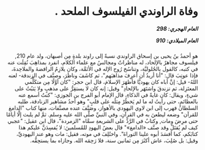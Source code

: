 <h1 dir="rtl">وفاة الراوندي الفيلسوف الملحد .</h1>

<h5 dir="rtl">العام الهجري:  298

العام الميلادي: 910

</h5>

<p dir="rtl">هو أحمدُ بنُ يحيى بن إسحاق الراوندي نسبةً إلى راوند بلدةٍ مِن أصبهان، ولد عام 210, فيلسوف مجاهرٌ بالإلحاد، له مناظراتٌ ومجالسُ مع علماء الكلام، انفرد بمذاهِبَ نُقِلَت عنه في كتبه، كالقول بالحُلوليَّة، وتناسُخ رُوح الإله في الأئمَّة، وكان يلازِمُ الرافضةَ والملاحِدةَ، فإذا عوتِبَ قال: "أنا أريدُ أن أعرِفَ مذاهبَهم"، ثم كاشَفَ وناظَرَ، وصنَّف في الزندقة- لعنه اللهُ- قيل: إنَّ أباه كان يهوديًّا فأظهَرَ الإسلامَ، قال ابن حجر: "كان أوَّلًا مِن متكَلِّمي المعتَزِلة، ثم تزندقَ واشتَهَر بالإلحادِ" وقيل: إنه كان لا يستقِرُّ على مذهبٍ ولا يَثبُتُ على شيءٍ، ويقال: كان غايةً في الذكاءِ، قال الإمام أبو الفرج بن الجوزي: "كنتُ أسمع عنه بالعظائمِ، حتى رأيتُ له ما لم يَخطُرْ مِثلُه على قلبٍ" وهو أحدُ مشاهير الزنادقة، طلبه السلطانُ فهرب إلى ابن لاوي اليهودي بالأهواز، وصَنَّفَ عنده مصنَّفات، منها كتاب "الدامغ للقرآن" وضعه ليطعنَ به في القرآنِ، وفي النبيِّ صلَّى الله عليه وسلم. ثمَّ لم يلبث إلَّا أيامًا حتى مرِضَ ومات, وكتابٌ في الرَّدِّ على الشريعةِ سمَّاه "الزمردة"، قال ابن عقيل: "عجبي كيف لم يُقتَلْ وقد صنَّف «الدامغ»" قال بعضُ اليهودِ للمُسلمينَ: لا يُفسِدَنَّ عليكم هذا كتابَكم، كما أفسَدَ أبوه علينا التوراةَ". واختُلِفَ في موته، فقيل: مات وهو عند اليهوديِّ، وقيل: بل صُلِبَ، عاش أكثَرَ مِن ثمانين سنة، فلا رَحِمَه الله. وجازاه بما يستحِقُّه.</p></br>
